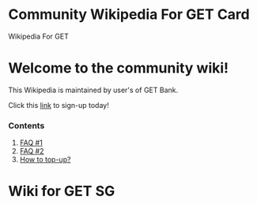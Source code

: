 # Community Wikipedia For GET Card
Wikipedia For GET

# Welcome to the community wiki!
This Wikipedia is maintained by user's of GET Bank.

Click this [link](https://join.get.me/r/everett/80b9288e93f7a65caa77ea4ec1e10f8e659dd1a6) to sign-up today!

### Contents
1) [FAQ #1](https://github.com/wutlah/community/wiki/FAQ-%231)
2) [FAQ #2](https://github.com/wutlah/community/wiki/FAQ-%232)
3) [How to top-up?](https://github.com/wutlah/community/wiki/How-to-top-up%3F)

# Wiki for GET SG
